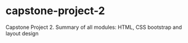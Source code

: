 # capstone-project-2
Capstone Project 2.  Summary of all modules: HTML, CSS bootstrap and layout design
